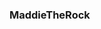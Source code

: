 ### MaddieTheRock 

<!--
**MaddieTheRock/MaddieTheRock** is a ✨ _special_ ✨ repository because its `README.md` (this file) appears on your GitHub profile.



- <p align="center">
  <img src="https://te.legra.ph/file/d652e3c013a697eff614f.jpg">
<p>
- 
- 🔰 Just A Noob Dev
- 🎸 I Have the best Friends Who will Help me
- 😈 Iam The Devil Of my World
- 📫 reach me @MaddieTheRock on Telegram 
- 😶 Iam From India Tamil Nadu
- 🤐 Currently A Silent Kid
- 😊 Being Happy
